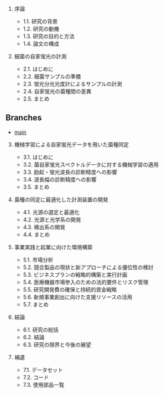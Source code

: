 1. 序論
    <ul>
        <li>1.1. 研究の背景
        </li>
        <li>1.2. 研究の動機
        </li>
        <li>1.3. 研究の目的と方法
        </li>
        <li>1.4. 論文の構成</li>
    </ul>

2. 細菌の自家蛍光の計測
    <ul>
        <li>2.1. はじめに
        </li>
        <li>2.2. 細菌サンプルの準備
        </li>
        <li>2.3. 蛍光分光光度計によるサンプルの計測
        </li>
        <li>2.4. 自家蛍光の菌種間の差異
        </li>
        <li>2.5. まとめ</li>
    </ul>
## Branches

- [main](https://github.com/your-repo/your-project/tree/main)
3. 機械学習による自家蛍光データを用いた菌種同定
    <ul>
        <li>3.1. はじめに
        </li>
        <li>3.2. 菌自家蛍光スペクトルデータに対する機械学習の適用
        </li>
        <li>3.3. 励起・蛍光波⻑の診断精度への影響
        </li>
        <li>3.4. 波⻑幅の診断精度への影響
        </li>
        <li>3.5. まとめ</li>
    </ul>

4. 菌種の同定に最適化した計測装置の開発
    <ul>
        <li>4.1. 光源の選定と最適化
        </li>
        <li>4.2. 光源と光学系の開発
        </li>
        <li>4.3. 検出系の開発
        </li>
        <li>4.4. まとめ</li>
    </ul>
5. 事業実践と起業に向けた環境構築
    <ul>
        <li>5.1. 市場分析
        </li>
        <li>5.2. 競合製品の現状と新アプローチによる優位性の検討
        </li>
        <li>5.3. ビジネスプランの戦略的構築と実行計画
        </li>
        <li>5.4. 医療機器市場参入のための法的要件とリスク管理
        </li>
        <li>5.5. 研究開発費の確保と持続的資金戦略
        </li>
        <li>5.6. 新規事業創出に向けた支援リソースの活用
        </li>
        <li>5.7. まとめ</li>
    </ul>

6. 結論
    <ul>
        <li>6.1. 研究の総括</li>
        <li>6.2. 結論</li>
        <li>6.3. 研究の限界と今後の展望</li>
    </ul>

7. 補遺
    <ul>
        <li>7.1. データセット</li>
        <li>7.2. コード</li>
        <li>7.3. 使用部品一覧
        </li>
    </ul>
